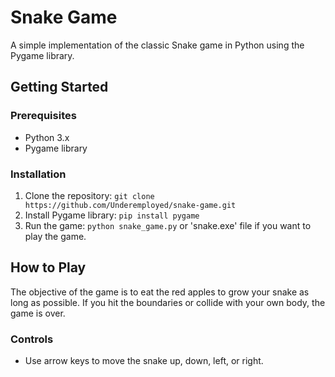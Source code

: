 # Snake Game

A simple implementation of the classic Snake game in Python using the Pygame library.

## Getting Started

### Prerequisites

* Python 3.x
* Pygame library

### Installation

1. Clone the repository: `git clone https://github.com/Underemployed/snake-game.git`
2. Install Pygame library: `pip install pygame`
3. Run the game: `python snake_game.py` or 'snake.exe' file if you want to play the game.

## How to Play

The objective of the game is to eat the red apples to grow your snake as long as possible. If you hit the boundaries or collide with your own body, the game is over.

### Controls

* Use arrow keys to move the snake up, down, left, or right.

